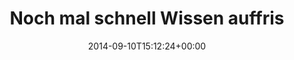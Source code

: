 ---
retweeted: false
source: <a href="http://mvilla.it/fenix" rel="nofollow">Fenix for Android</a>
entities:
  hashtags: []
  symbols: []
  user_mentions: []
  urls:
  - url: https://t.co/klxeX0PBlN
    expanded_url: https://en.m.wikipedia.org/wiki/Catalan_separatism
    display_url: en.m.wikipedia.org/wiki/Catalan_s…
    indices:
    - '100'
    - '123'
display_text_range:
- '0'
- '123'
favorite_count: '0'
id_str: '509721056526225408'
truncated: false
retweet_count: '0'
id: '509721056526225408'
possibly_sensitive: false
created_at: Wed Sep 10 15:12:24 +0000 2014
favorited: false
full_text: Noch mal schnell Wissen auffrischen, bevor man da morgen mittendrin steckt
  - Catalan independence -
lang: de
quote_url: https://en.m.wikipedia.org/wiki/Catalan_separatism
tags:
- pesos:twitter
date: '2014-09-10T15:12:24+00:00'
src: https://twitter.com/bascht/status/509721056526225408
original_url: https://twitter.com/bascht/status/509721056526225408
type: twitter_tweet
text: Noch mal schnell Wissen auffrischen, bevor man da morgen mittendrin steckt -
  Catalan independence -
title: Noch mal schnell Wissen auffris

---